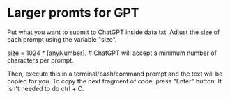 # Larger promts for GPT

Put what you want to submit to ChatGPT inside data.txt. Adjust the size of each prompt using the variable "size".

size = 1024 * [anyNumber]. # ChatGPT will accept a minimum number of characters per prompt.

Then, execute this in a terminal/bash/command prompt and the text will be copied for you. To copy the next fragment
of code, press "Enter" button. It isn't needed to do ctrl + C.


